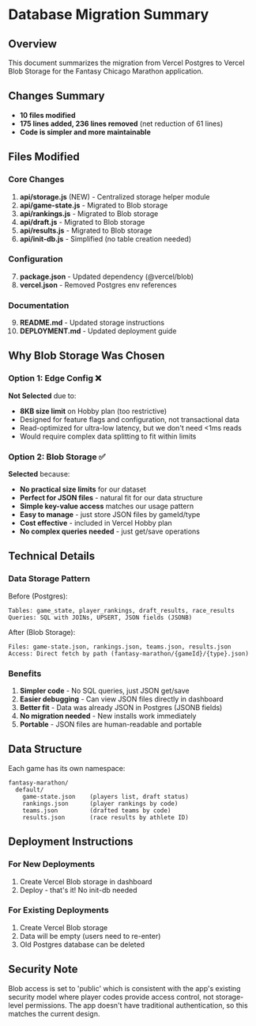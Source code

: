 # Database Migration Summary

## Overview
This document summarizes the migration from Vercel Postgres to Vercel Blob Storage for the Fantasy Chicago Marathon application.

## Changes Summary
- **10 files modified**
- **175 lines added, 236 lines removed** (net reduction of 61 lines)
- **Code is simpler and more maintainable**

## Files Modified

### Core Changes
1. **api/storage.js** (NEW) - Centralized storage helper module
2. **api/game-state.js** - Migrated to Blob storage
3. **api/rankings.js** - Migrated to Blob storage
4. **api/draft.js** - Migrated to Blob storage
5. **api/results.js** - Migrated to Blob storage
6. **api/init-db.js** - Simplified (no table creation needed)

### Configuration
7. **package.json** - Updated dependency (@vercel/blob)
8. **vercel.json** - Removed Postgres env references

### Documentation
9. **README.md** - Updated storage instructions
10. **DEPLOYMENT.md** - Updated deployment guide

## Why Blob Storage Was Chosen

### Option 1: Edge Config ❌
**Not Selected** due to:
- **8KB size limit** on Hobby plan (too restrictive)
- Designed for feature flags and configuration, not transactional data
- Read-optimized for ultra-low latency, but we don't need <1ms reads
- Would require complex data splitting to fit within limits

### Option 2: Blob Storage ✅
**Selected** because:
- **No practical size limits** for our dataset
- **Perfect for JSON files** - natural fit for our data structure
- **Simple key-value access** matches our usage pattern
- **Easy to manage** - just store JSON files by gameId/type
- **Cost effective** - included in Vercel Hobby plan
- **No complex queries needed** - just get/save operations

## Technical Details

### Data Storage Pattern
Before (Postgres):
```
Tables: game_state, player_rankings, draft_results, race_results
Queries: SQL with JOINs, UPSERT, JSON fields (JSONB)
```

After (Blob Storage):
```
Files: game-state.json, rankings.json, teams.json, results.json
Access: Direct fetch by path (fantasy-marathon/{gameId}/{type}.json)
```

### Benefits
1. **Simpler code** - No SQL queries, just JSON get/save
2. **Easier debugging** - Can view JSON files directly in dashboard
3. **Better fit** - Data was already JSON in Postgres (JSONB fields)
4. **No migration needed** - New installs work immediately
5. **Portable** - JSON files are human-readable and portable

## Data Structure

Each game has its own namespace:
```
fantasy-marathon/
  default/
    game-state.json    (players list, draft status)
    rankings.json      (player rankings by code)
    teams.json         (drafted teams by code)
    results.json       (race results by athlete ID)
```

## Deployment Instructions

### For New Deployments
1. Create Vercel Blob storage in dashboard
2. Deploy - that's it! No init-db needed

### For Existing Deployments
1. Create Vercel Blob storage
2. Data will be empty (users need to re-enter)
3. Old Postgres database can be deleted

## Security Note
Blob access is set to 'public' which is consistent with the app's existing security model where player codes provide access control, not storage-level permissions. The app doesn't have traditional authentication, so this matches the current design.
